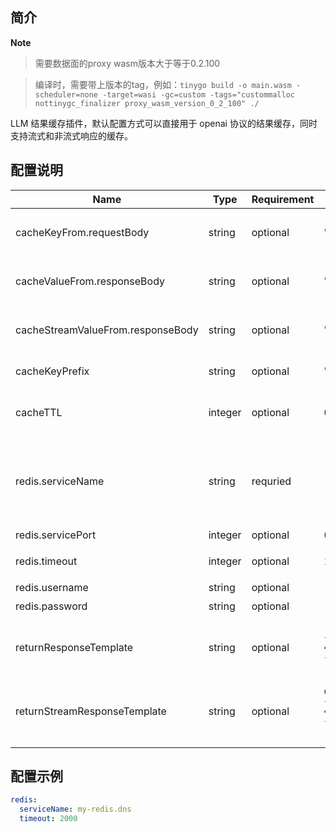 ## 简介

**Note**

> 需要数据面的proxy wasm版本大于等于0.2.100

> 编译时，需要带上版本的tag，例如：`tinygo build -o main.wasm -scheduler=none -target=wasi -gc=custom -tags="custommalloc nottinygc_finalizer proxy_wasm_version_0_2_100" ./`

LLM 结果缓存插件，默认配置方式可以直接用于 openai 协议的结果缓存，同时支持流式和非流式响应的缓存。

## 配置说明

| Name                              | Type     | Requirement | Default                                                                                                                                                                                                                                                 | Description                                                                                                |
| --------                          | -------- | --------    | --------                                                                                                                                                                                                                                                | --------                                                                                                   |
| cacheKeyFrom.requestBody          | string   | optional    | "messages.@reverse.0.content"                                                                                                                                                                                                                           | 从请求 Body 中基于 [GJSON PATH](https://github.com/tidwall/gjson/blob/master/SYNTAX.md) 语法提取字符串     |
| cacheValueFrom.responseBody       | string   | optional    | "choices.0.message.content"                                                                                                                                                                                                                             | 从响应 Body 中基于 [GJSON PATH](https://github.com/tidwall/gjson/blob/master/SYNTAX.md) 语法提取字符串     |
| cacheStreamValueFrom.responseBody | string   | optional    | "choices.0.delta.content"                                                                                                                                                                                                                               | 从流式响应 Body 中基于 [GJSON PATH](https://github.com/tidwall/gjson/blob/master/SYNTAX.md) 语法提取字符串 |
| cacheKeyPrefix                    | string   | optional    | "higress-ai-cache:"                                                                                                                                                                                                                                     | Redis缓存Key的前缀                                                                                         |
| cacheTTL                          | integer  | optional    | 0                                                                                                                                                                                                                                                       | 缓存的过期时间，单位是秒，默认值为0，即永不过期                                                            |
| redis.serviceName                 | string   | requried    | -                                                                                                                                                                                                                                                       | redis 服务名称，带服务类型的完整 FQDN 名称，例如 my-redis.dns、redis.my-ns.svc.cluster.local               |
| redis.servicePort                 | integer  | optional    | 6379                                                                                                                                                                                                                                                    | redis 服务端口                                                                                             |
| redis.timeout                     | integer  | optional    | 1000                                                                                                                                                                                                                                                    | 请求 redis 的超时时间，单位为毫秒                                                                          |
| redis.username                    | string   | optional    | -                                                                                                                                                                                                                                                       | 登陆 redis 的用户名                                                                                        |
| redis.password                    | string   | optional    | -                                                                                                                                                                                                                                                       | 登陆 redis 的密码                                                                                          |
| returnResponseTemplate            | string   | optional    | `{"id":"from-cache","choices":[%s],"model":"gpt-4o","object":"chat.completion","usage":{"prompt_tokens":0,"completion_tokens":0,"total_tokens":0}}`                                                                                                     | 返回 HTTP 响应的模版，用 %s 标记需要被 cache value 替换的部分                                              |
| returnStreamResponseTemplate      | string   | optional    | `data:{"id":"from-cache","choices":[{"index":0,"delta":{"role":"assistant","content":"%s"},"finish_reason":"stop"}],"model":"gpt-4o","object":"chat.completion","usage":{"prompt_tokens":0,"completion_tokens":0,"total_tokens":0}}\n\ndata:[DONE]\n\n` | 返回流式 HTTP 响应的模版，用 %s 标记需要被 cache value 替换的部分                                          |
|                                   |          |             |                                                                                                                                                                                                                                                         |                                                                                       |

## 配置示例

```yaml
redis:
  serviceName: my-redis.dns
  timeout: 2000
```
